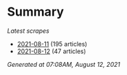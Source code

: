# Summary
*Latest scrapes*
* [2021-08-11](https://github.com/nuuuwan/news_lk/blob/data/news_lk.2021-08-11.json) (195 articles)
* [2021-08-12](https://github.com/nuuuwan/news_lk/blob/data/news_lk.2021-08-12.json) (47 articles)

*Generated at 07:08AM, August 12, 2021*